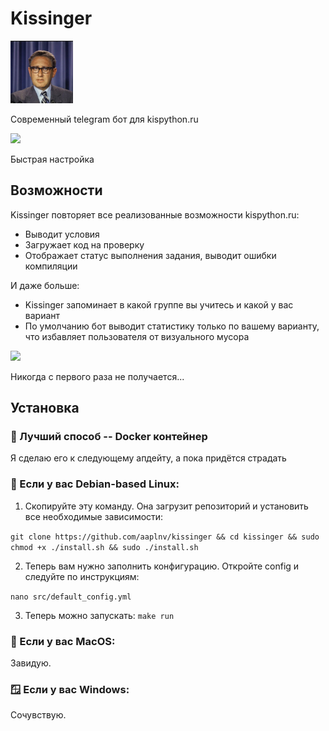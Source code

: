 # Kissinger


<img height="100" src="logo.jpeg" width="100"/>

Современный telegram бот для kispython.ru

![](upload.gif)

Быстрая настройка
## Возможности
Kissinger повторяет все реализованные возможности kispython.ru:
* Выводит условия 
* Загружает код на проверку
* Отображает статус выполнения задания, выводит ошибки компиляции

И даже больше:
* Kissinger запоминает в какой группе вы учитесь и какой у вас вариант
* По умолчанию бот выводит статистику только по вашему варианту, что избавляет пользователя от визуального мусора

![](introdution.gif)

Никогда с первого раза не получается...
## Установка

### 🐋 Лучший способ -- Docker контейнер
Я сделаю его к следующему апдейту, а пока придётся страдать

### 🍥 Если у вас Debian-based Linux:
1. Скопируйте эту команду. Она загрузит репозиторий и установить все необходимые зависимости:

```git clone https://github.com/aaplnv/kissinger && cd kissinger && sudo chmod +x ./install.sh && sudo ./install.sh```

2. Теперь вам нужно заполнить конфигурацию. Откройте config и следуйте по инструкциям:

```nano src/default_config.yml```

3. Теперь можно запускать:
```make run```

### 🍎 Если у вас MacOS:
Завидую.

### 🪟 Если у вас Windows:
Сочувствую.

